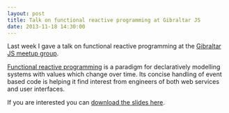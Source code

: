 ```yaml
---
layout: post
title: Talk on functional reactive programming at Gibraltar JS
date: 2013-11-18 14:30:00
---
```


Last week I gave a talk on functional reactive programming at the [Gibraltar JS meetup group](http://www.meetup.com/gib-js/).

[Functional reactive programming](http://en.wikipedia.org/wiki/Functional_reactive_programming) is a paradigm for declaratively modelling systems with values which change over time. Its concise handling of event based code is helping it find interest from engineers of both web services and user interfaces.

If you are interested you can [download the slides here](/media/2013-11-18/gib-js-frp.pdf).